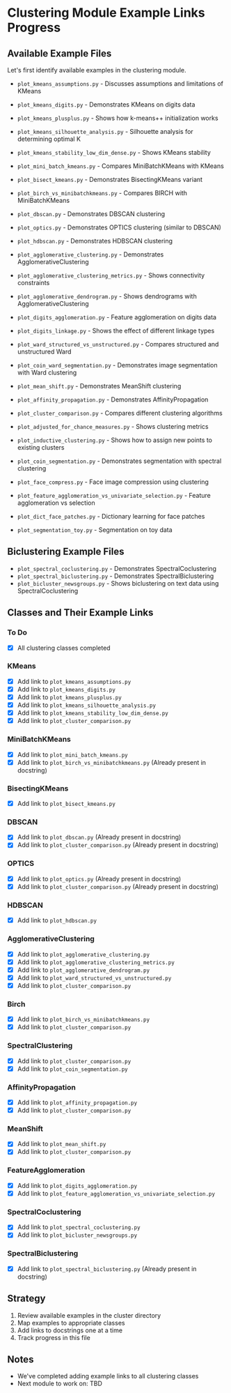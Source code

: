 # Clustering Module Example Links Progress

## Available Example Files
Let's first identify available examples in the clustering module.

- `plot_kmeans_assumptions.py` - Discusses assumptions and limitations of KMeans
- `plot_kmeans_digits.py` - Demonstrates KMeans on digits data
- `plot_kmeans_plusplus.py` - Shows how k-means++ initialization works
- `plot_kmeans_silhouette_analysis.py` - Silhouette analysis for determining optimal K
- `plot_kmeans_stability_low_dim_dense.py` - Shows KMeans stability
- `plot_mini_batch_kmeans.py` - Compares MiniBatchKMeans with KMeans
- `plot_bisect_kmeans.py` - Demonstrates BisectingKMeans variant

- `plot_birch_vs_minibatchkmeans.py` - Compares BIRCH with MiniBatchKMeans
- `plot_dbscan.py` - Demonstrates DBSCAN clustering
- `plot_optics.py` - Demonstrates OPTICS clustering (similar to DBSCAN)
- `plot_hdbscan.py` - Demonstrates HDBSCAN clustering

- `plot_agglomerative_clustering.py` - Demonstrates AgglomerativeClustering
- `plot_agglomerative_clustering_metrics.py` - Shows connectivity constraints
- `plot_agglomerative_dendrogram.py` - Shows dendrograms with AgglomerativeClustering
- `plot_digits_agglomeration.py` - Feature agglomeration on digits data
- `plot_digits_linkage.py` - Shows the effect of different linkage types
- `plot_ward_structured_vs_unstructured.py` - Compares structured and unstructured Ward
- `plot_coin_ward_segmentation.py` - Demonstrates image segmentation with Ward clustering

- `plot_mean_shift.py` - Demonstrates MeanShift clustering
- `plot_affinity_propagation.py` - Demonstrates AffinityPropagation

- `plot_cluster_comparison.py` - Compares different clustering algorithms
- `plot_adjusted_for_chance_measures.py` - Shows clustering metrics
- `plot_inductive_clustering.py` - Shows how to assign new points to existing clusters
- `plot_coin_segmentation.py` - Demonstrates segmentation with spectral clustering
- `plot_face_compress.py` - Face image compression using clustering
- `plot_feature_agglomeration_vs_univariate_selection.py` - Feature agglomeration vs selection
- `plot_dict_face_patches.py` - Dictionary learning for face patches
- `plot_segmentation_toy.py` - Segmentation on toy data

## Biclustering Example Files
- `plot_spectral_coclustering.py` - Demonstrates SpectralCoclustering
- `plot_spectral_biclustering.py` - Demonstrates SpectralBiclustering
- `plot_bicluster_newsgroups.py` - Shows biclustering on text data using SpectralCoclustering

## Classes and Their Example Links

### To Do
- [x] All clustering classes completed

### KMeans
- [x] Add link to `plot_kmeans_assumptions.py`
- [x] Add link to `plot_kmeans_digits.py`
- [x] Add link to `plot_kmeans_plusplus.py`
- [x] Add link to `plot_kmeans_silhouette_analysis.py`
- [x] Add link to `plot_kmeans_stability_low_dim_dense.py`
- [x] Add link to `plot_cluster_comparison.py`

### MiniBatchKMeans
- [x] Add link to `plot_mini_batch_kmeans.py`
- [x] Add link to `plot_birch_vs_minibatchkmeans.py` (Already present in docstring)

### BisectingKMeans
- [x] Add link to `plot_bisect_kmeans.py`

### DBSCAN
- [x] Add link to `plot_dbscan.py` (Already present in docstring)
- [x] Add link to `plot_cluster_comparison.py` (Already present in docstring)

### OPTICS
- [x] Add link to `plot_optics.py` (Already present in docstring)
- [x] Add link to `plot_cluster_comparison.py` (Already present in docstring)

### HDBSCAN
- [x] Add link to `plot_hdbscan.py`

### AgglomerativeClustering
- [x] Add link to `plot_agglomerative_clustering.py`
- [x] Add link to `plot_agglomerative_clustering_metrics.py`
- [x] Add link to `plot_agglomerative_dendrogram.py`
- [x] Add link to `plot_ward_structured_vs_unstructured.py`
- [x] Add link to `plot_cluster_comparison.py`

### Birch
- [x] Add link to `plot_birch_vs_minibatchkmeans.py`
- [x] Add link to `plot_cluster_comparison.py`

### SpectralClustering
- [x] Add link to `plot_cluster_comparison.py`
- [x] Add link to `plot_coin_segmentation.py`

### AffinityPropagation
- [x] Add link to `plot_affinity_propagation.py`
- [x] Add link to `plot_cluster_comparison.py`

### MeanShift
- [x] Add link to `plot_mean_shift.py`
- [x] Add link to `plot_cluster_comparison.py`

### FeatureAgglomeration
- [x] Add link to `plot_digits_agglomeration.py`
- [x] Add link to `plot_feature_agglomeration_vs_univariate_selection.py`

### SpectralCoclustering
- [x] Add link to `plot_spectral_coclustering.py`
- [x] Add link to `plot_bicluster_newsgroups.py`

### SpectralBiclustering
- [x] Add link to `plot_spectral_biclustering.py` (Already present in docstring)

## Strategy
1. Review available examples in the cluster directory
2. Map examples to appropriate classes
3. Add links to docstrings one at a time
4. Track progress in this file

## Notes
- We've completed adding example links to all clustering classes
- Next module to work on: TBD
